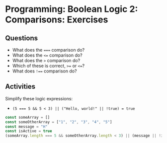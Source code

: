 # Programming: Boolean Logic 2: Comparisons: Exercises

## Questions

* What does the `===` comparison do?
* What does the `<=` comparison do?
* What does the `>` comparison do?
* Which of these is correct, `>=` or `<=`?
* What does `!==` comparison do?

## Activities

Simplify these logic expressions:

* `(5 === 5 && 5 < 3) || ("Hello, world!" || !true) = true`

```js
const someArray = [] 
const someOtherArray = ["1", "2", "3", "4", "5"]
const message = "H"
const isActive = true
(someArray.length === 5 && someOtherArray.length < 3) || (message || !isActive)
```
